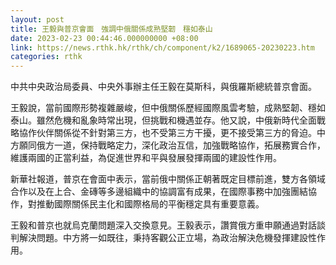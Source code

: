 ```yaml
---
layout: post
title: 王毅與普京會面　強調中俄關係成熟堅韌　穩如泰山
date: 2023-02-23 00:44:46.000000000 +08:00
link: https://news.rthk.hk/rthk/ch/component/k2/1689065-20230223.htm
categories: rthk
---
```


中共中央政治局委員、中央外事辦主任王毅在莫斯科，與俄羅斯總統普京會面。

王毅說，當前國際形勢複雜嚴峻，但中俄關係歷經國際風雲考驗，成熟堅韌、穩如泰山。雖然危機和亂象時常出現，但挑戰和機遇並存。他又說，中俄新時代全面戰略協作伙伴關係從不針對第三方，也不受第三方干擾，更不接受第三方的脅迫。中方願同俄方一道，保持戰略定力，深化政治互信，加強戰略協作，拓展務實合作，維護兩國的正當利益，為促進世界和平與發展發揮兩國的建設性作用。

新華社報道，普京在會面中表示，當前俄中關係正朝著既定目標前進，雙方各領域合作以及在上合、金磚等多邊組織中的協調富有成果，在國際事務中加強團結協作，對推動國際關係民主化和國際格局的平衡穩定具有重要意義。

王毅和普京也就烏克蘭問題深入交換意見。王毅表示，讚賞俄方重申願通過對話談判解決問題。中方將一如既往，秉持客觀公正立場，為政治解決危機發揮建設性作用。
